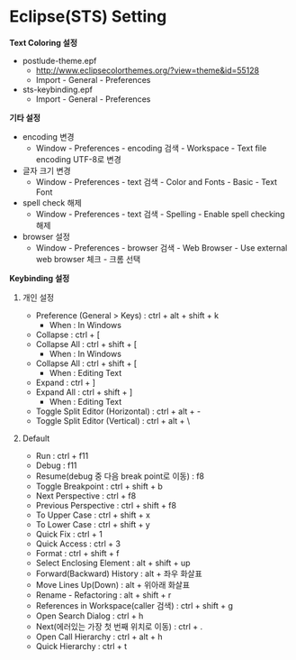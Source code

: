 # Eclipse(STS) Setting

**Text Coloring 설정**
* postlude-theme.epf
    * http://www.eclipsecolorthemes.org/?view=theme&id=55128
    * Import - General - Preferences
* sts-keybinding.epf
    * Import - General - Preferences

**기타 설정**
* encoding 변경
    * Window - Preferences - encoding 검색 - Workspace - Text file encoding UTF-8로 변경
* 글자 크기 변경
    * Window - Preferences - text 검색 - Color and Fonts - Basic - Text Font
* spell check 해제
    * Window - Preferences - text 검색 - Spelling - Enable spell checking 해제
* browser 설정
    * Window - Preferences - browser 검색 - Web Browser - Use external web browser 체크 - 크롬 선택

**Keybinding 설정**

1. 개인 설정
    * Preference (General > Keys) : ctrl + alt + shift + k
        * When : In Windows
    * Collapse : ctrl + [
    * Collapse All : ctrl + shift + [
        * When : In Windows
    * Collapse All : ctrl + shift + [
        * When : Editing Text
    * Expand : ctrl + ]
    * Expand All : ctrl + shift + ]
        * When : Editing Text
    * Toggle Split Editor (Horizontal) : ctrl + alt + -
    * Toggle Split Editor (Vertical) : ctrl + alt + \

2. Default
    * Run : ctrl + f11
    * Debug : f11
    * Resume(debug 중 다음 break point로 이동) : f8
    * Toggle Breakpoint : ctrl + shift + b
    * Next Perspective : ctrl + f8
    * Previous Perspective : ctrl + shift + f8
    * To Upper Case : ctrl + shift + x
    * To Lower Case : ctrl + shift + y
    * Quick Fix : ctrl + 1
    * Quick Access : ctrl + 3
    * Format : ctrl + shift + f
    * Select Enclosing Element : alt + shift + up
    * Forward(Backward) History : alt + 좌우 화살표
    * Move Lines Up(Down) : alt + 위아래 화살표
    * Rename - Refactoring : alt + shift + r
    * References in Workspace(caller 검색) : ctrl + shift + g
    * Open Search Dialog : ctrl + h
    * Next(에러있는 가장 첫 번째 위치로 이동) : ctrl + .
    * Open Call Hierarchy : ctrl + alt + h
    * Quick Hierarchy : ctrl + t
